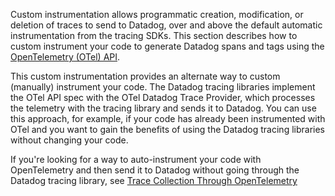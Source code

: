 Custom instrumentation allows programmatic creation, modification, or deletion of traces to send to Datadog, over and above the default automatic instrumentation from the tracing SDKs. This section describes how to custom instrument your code to generate Datadog spans and tags using the [OpenTelemetry (OTel) API][101].

This custom instrumentation provides an alternate way to custom (manually) instrument your code. The Datadog tracing libraries implement the OTel API spec with the OTel Datadog Trace Provider, which processes the telemetry with the tracing library and sends it to Datadog. You can use this approach, for example, if your code has already been instrumented with OTel and you want to gain the benefits of using the Datadog tracing libraries without changing your code.

If you're looking for a way to auto-instrument your code with OpenTelemetry and then send it to Datadog without going through the Datadog tracing library, see [Trace Collection Through OpenTelemetry][102]


[101]: https://opentelemetry.io/docs/reference/specification/trace/api
[102]: /opentelemetry/otel_tracing/
